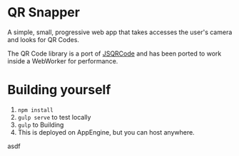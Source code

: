QR Snapper
==========

A simple, small, progressive web app that takes accesses the user's camera
and looks for QR Codes.

The QR Code library is a port of [JSQRCode](https://github.com/LazarSoft/jsqrcode) and has been ported to work inside a WebWorker for performance.


Building yourself
=================

1. `npm install`
2. `gulp serve` to test locally
3. `gulp` to Building
4. This is deployed on AppEngine, but you can host anywhere.

asdf
